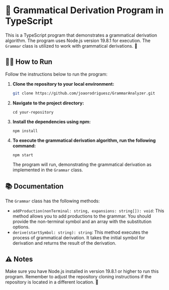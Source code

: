 # 📜 Grammatical Derivation Program in TypeScript

This is a TypeScript program that demonstrates a grammatical derivation algorithm. The program uses Node.js version 19.8.1 for execution. The `Grammar` class is utilized to work with grammatical derivations. 🚀

## 🏃‍♂️ How to Run

Follow the instructions below to run the program:

1. **Clone the repository to your local environment:**

   ```sh
   git clone https://github.com/joaorodriguesz/GrammarAnalyzer.git
   ```

1. **Navigate to the project directory:**

   ```
   cd your-repository
   ```

2. **Install the dependencies using npm:**

   ```
   npm install
   ```

3. **To execute the grammatical derivation algorithm, run the following command:**

   ```
   npm start
   ```

   The program will run, demonstrating the grammatical derivation as implemented in the `Grammar` class.

## 📚 Documentation

The `Grammar` class has the following methods:

- `addProduction(nonTerminal: string, expansions: string[]): void`: This method allows you to add productions to the grammar. You should provide the non-terminal symbol and an array with the substitution options.
- `derive(startSymbol: string): string`: This method executes the process of grammatical derivation. It takes the initial symbol for derivation and returns the result of the derivation.

## ⚠️ Notes

Make sure you have Node.js installed in version 19.8.1 or higher to run this program. Remember to adjust the repository cloning instructions if the repository is located in a different location. 📝